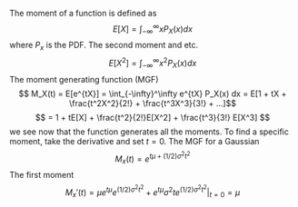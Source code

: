 The moment of a function is defined as
$$ E[X] = \int_{-\infty}^\infty x P_X(x) dx $$
where $P_x$ is the PDF. The second moment and etc.
$$ E[X^2] = \int_{-\infty}^\infty x^2 P_X(x) dx $$
The moment generating function (MGF)
$$ M_X(t) = E[e^{tX}] = \int_{-\infty}^\infty e^{tX} P_X(x) dx = E[1 + tX + \frac{t^2X^2}{2!} + \frac{t^3X^3}{3!} + ...]$$
$$ = 1 + tE[X] + \frac{t^2}{2!}E[X^2] + \frac{t^3}{3!} E[X^3] $$
we see now that the function generates all the moments. To find a specific moment, take the derivative and set $t = 0$. The MGF for a Gaussian
$$ M_x(t) = e^{t\mu + (1/2) \sigma^2 t^2} $$
The first moment
$$ M_x'(t) = \mu e^{t\mu} e^{(1/2)\sigma^2 t^2} + e^{t\mu} \sigma^2 t e^{(1/2)\sigma^2 t^2} \Big|_{t=0} = \mu$$
